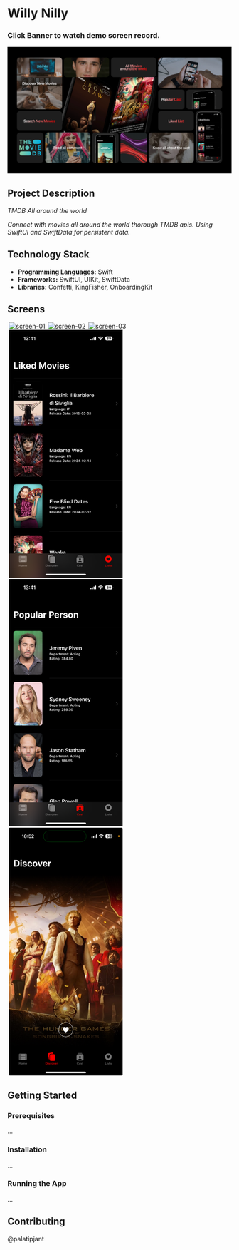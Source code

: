 # Willy Nilly

### Click Banner to watch demo screen record.
[![Watch the video](https://github.com/palatipjant/Willy-Nilly/blob/palatipjant/asset/willy%20nill%20summary%20slide.png)](https://youtu.be/AG7IA2KwyXU)

## Project Description
*TMDB All around the world*

*Connect with movies all around the world thorough TMDB apis. Using SwiftUI and SwiftData for persistent data.*

## Technology Stack
* **Programming Languages:** Swift
* **Frameworks:** SwiftUI, UIKit, SwiftData
* **Libraries:** Confetti, KingFisher, OnboardingKit

## Screens
<img src="/asset/Screen/home.PNG" alt="screen-01" width="256" hspace="3"/><img src="/asset/Screen/overview.PNG" alt="screen-02" width="256" hspace="3"/><img src="/asset/Screen/cast.PNG" alt="screen-03" width="256" hspace="3"/><img src="/asset/Screen/lists.PNG" alt="screen-04" width="256" hspace="3"/><img src="/asset/Screen/pop_cast.PNG" alt="screen-05" width="256" hspace="3"/><img src="/asset/Screen/discover.jpeg" alt="screen-07" width="256" hspace="3"/>

## Getting Started
### Prerequisites
...
### Installation
...
### Running the App
...

## Contributing
@palatipjant
